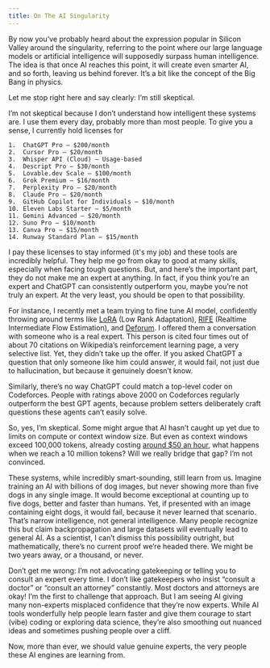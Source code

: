 ```yaml
---
title: On The AI Singularity
---
```


By now you’ve probably heard about the expression popular in Silicon Valley around the singularity, referring to the point where our large language models or artificial intelligence will supposedly surpass human intelligence. The idea is that once AI reaches this point, it will create even smarter AI, and so forth, leaving us behind forever. It’s a bit like the concept of the Big Bang in physics.

Let me stop right here and say clearly: I’m still skeptical.

I’m not skeptical because I don’t understand how intelligent these systems are. I use them every day, probably more than most people. To give you a sense, I currently hold licenses for

	1.	ChatGPT Pro – $200/month
	2.	Cursor Pro – $20/month
	3.	Whisper API (Cloud) – Usage-based
	4.	Descript Pro – $30/month
	5.	Lovable.dev Scale – $100/month
	6.	Grok Premium – $16/month
	7.	Perplexity Pro – $20/month
	8.	Claude Pro – $20/month
	9.	GitHub Copilot for Individuals – $10/month
    10.	Eleven Labs Starter – $5/month
	11.	Gemini Advanced – $20/month
	12.	Suno Pro – $10/month
	13.	Canva Pro – $15/month
	14.	Runway Standard Plan – $15/month

I pay these licenses to stay informed (it's my job) and these tools are incredibly helpful. They help me go from okay to good at many skills, especially when facing tough questions. But, and here’s the important part, they do not make me an expert at anything. In fact, if you think you’re an expert and ChatGPT can consistently outperform you, maybe you’re not truly an expert. At the very least, you should be open to that possibility.

For instance, I recently met a team trying to fine tune AI model, confidently throwing around terms like [LoRA](https://github.com/microsoft/LoRA) (Low Rank Adaptation), [RIFE](https://github.com/hzwer/ECCV2022-RIFE) (Realtime Intermediate Flow Estimation), and [Deforum](https://github.com/deforum/stable-diffusion). I offered them a conversation with someone who is a real expert. This person is cited four times out of about 70 citations on Wikipedia’s reinforcement learning page, a very selective list. Yet, they didn’t take up the offer. If you asked ChatGPT a question that only someone like him could answer, it would fail, not just due to hallucination, but because it genuinely doesn’t know.

Similarly, there’s no way ChatGPT could match a top-level coder on Codeforces. People with ratings above 2000 on Codeforces regularly outperform the best GPT agents, because problem setters deliberately craft questions these agents can’t easily solve.

So, yes, I’m skeptical. Some might argue that AI hasn’t caught up yet due to limits on compute or context window size. But even as context windows exceed 100,000 tokens, already costing [around $50 an hour](https://blog.dannycastonguay.com/Cost-of-Inference/), what happens when we reach a 10 million tokens? Will we really bridge that gap? I’m not convinced.

These systems, while incredibly smart-sounding, still learn from us. Imagine training an AI with billions of dog images, but never showing more than five dogs in any single image. It would become exceptional at counting up to five dogs, better and faster than humans. Yet, if presented with an image containing eight dogs, it would fail, because it never learned that scenario. That’s narrow intelligence, not general intelligence. Many people recognize this but claim backpropagation and large datasets will eventually lead to general AI. As a scientist, I can’t dismiss this possibility outright, but mathematically, there’s no current proof we’re headed there. We might be two years away, or a thousand, or never.

Don’t get me wrong: I’m not advocating gatekeeping or telling you to consult an expert every time. I don’t like gatekeepers who insist “consult a doctor” or “consult an attorney” constantly. Most doctors and attorneys are okay! I’m the first to challenge that approach. But I am seeing AI giving many non-experts misplaced confidence that they’re now experts. While AI tools wonderfully help people learn faster and give them courage to start (vibe) coding or exploring data science, they’re also smoothing out nuanced ideas and sometimes pushing people over a cliff.

Now, more than ever, we should value genuine experts, the very people these AI engines are learning from.
